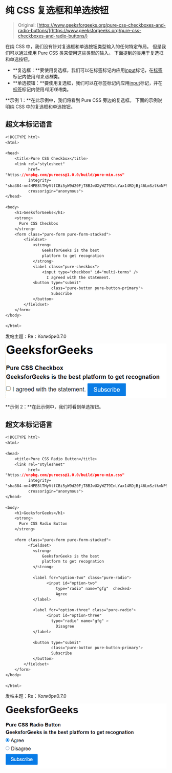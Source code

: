 # 纯 CSS 复选框和单选按钮

> Original: [https://www.geeksforgeeks.org/pure-css-checkboxes-and-radio-buttons/](https://www.geeksforgeeks.org/pure-css-checkboxes-and-radio-buttons/)

在纯 CSS 中，我们没有针对复选框和单选按钮类型输入的任何特定布局。 但是我们可以通过使用 Pure CSS 类来使用这些类型的输入。 下面提到的类用于复选框和单选按钮。

*   **复选框：**要使用复选框，我们可以在标签标记内应用[input](https://www.geeksforgeeks.org/html-input-tag/)标记，在[标签](https://www.geeksforgeeks.org/html-label-tag/)标记内使用*纯复选框*类。
*   **单选按钮：**要使用复选框，我们可以在标签标记内应用[input](https://www.geeksforgeeks.org/html-input-tag/)标记，并在[标签](https://www.geeksforgeeks.org/html-label-tag/)标记内使用*纯无线电*类。

**示例 1：**在此示例中，我们将看到 Pure CSS 旁边的复选框。 下面的示例说明纯 CSS 中的复选框和单选按钮。

## 超文本标记语言

```css
<!DOCTYPE html>
<html>

<head>
    <title>Pure CSS Checkbox</title>
    <link rel="stylesheet"   
          href=
"https://unpkg.com/purecss@1.0.0/build/pure-min.css"   
          integrity=
"sha384-nn4HPE8lTHyVtfCBi5yW9d20FjT8BJwUXyWZT9InLYax14RDjBj46LmSztkmNP9w"   
          crossorigin="anonymous">  
</head>

<body>
    <h1>GeeksforGeeks</h1>
    <strong>
      Pure CSS Checkbox
    </strong>
    <form class="pure-form pure-form-stacked">
        <fieldset>
            <strong>
                GeeksforGeeks is the best 
                platform to get recognation
            </strong>
            <label class="pure-checkbox">
                <input type="checkbox" id="multi-terms" />
                  I agreed with the statement.
            <button type="submit" 
                    class="pure-button pure-button-primary">
                    Subscribe
            </button>
        </fieldset>
    </form>
</body>

</html>
```

发帖主题：Re：Колибри0.7.0

![](img/d273af1512be160f426ac1490824f41e.png)

**示例 2：**在此示例中，我们将看到单选按钮。

## 超文本标记语言

```css
<!DOCTYPE html>
<html>

<head>
    <title>Pure CSS Radio Button</title>
    <link rel="stylesheet"   
          href=
"https://unpkg.com/purecss@1.0.0/build/pure-min.css"   
          integrity=
"sha384-nn4HPE8lTHyVtfCBi5yW9d20FjT8BJwUXyWZT9InLYax14RDjBj46LmSztkmNP9w"   
          crossorigin="anonymous">  
</head>

<body>
    <h1>GeeksforGeeks</h1>
    <strong>
      Pure CSS Radio Button
    </strong>

    <form class="pure-form pure-form-stacked">
          <fieldset>
            <strong>
                GeeksforGeeks is the best 
                platform to get recognation
            </strong>

            <label for="option-two" class="pure-radio">  
                  <input id="option-two" 
                      type="radio" name="gfg"  checked>  
                      Agree  
            </label>  

            <label for="option-three" class="pure-radio">  
                  <input id="option-three" 
                    type="radio" name="gfg" >  
                      Disagree
            </label>

            <button type="submit" 
                    class="pure-button pure-button-primary">
                    Subscribe
            </button>
        </fieldset>
    </form>
</body>

</html>
```

发帖主题：Re：Колибри0.7.0

![](img/8ed043400a33138dc88be5b80d885e49.png)